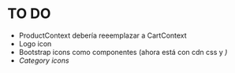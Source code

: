 # TO DO
- ProductContext debería reeemplazar a CartContext
- Logo icon
- Bootstrap icons como componentes (ahora está con cdn css y <i/>)
- Category icons
